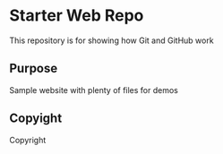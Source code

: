 # Starter Web Repo

This repository is for showing how Git and GitHub work

## Purpose

Sample website with plenty of files for demos

## Copyight

Copyright
